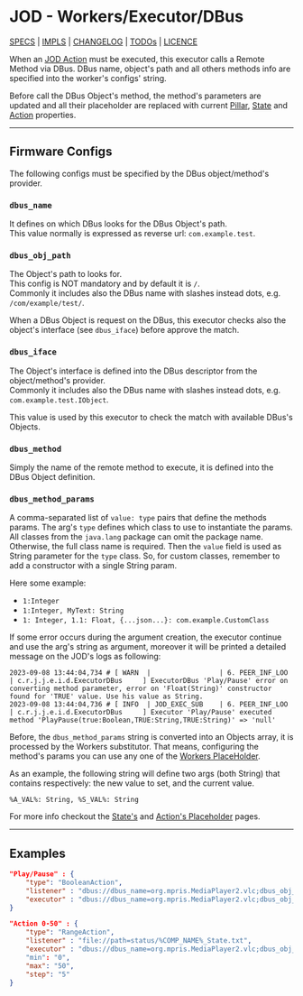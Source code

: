 # JOD - Workers/Executor/DBus

[SPECS](../../specs.md) | [IMPLS](../../impls.md) | [CHANGELOG](../../../CHANGELOG.md) | [TODOs](../../../TODOs.md) | [LICENCE](../../../LICENCE.md)

When an [JOD Action](../../specs/pillars.md#actions) must be executed, this
executor calls a Remote Method via DBus. DBus name, object's path and all others
methods info are specified into the worker's configs' string.

Before call the DBus Object's method, the method's parameters are updated and
all their placeholder are replaced with current [Pillar](../../specs/workers_placeholders.md#pillar), [State](../../specs/workers_placeholders.md#state)
and [Action](../../specs/workers_placeholders.md#action) properties.

---

## Firmware Configs

The following configs must be specified by the DBus object/method's provider.

### ```dbus_name```

It defines on which DBus looks for the DBus Object's path.<br/>
This value normally is expressed as reverse url: `com.example.test`.

### ```dbus_obj_path```

The Object's path to looks for.<br/>
This config is NOT mandatory and by default it is `/`.<br/>
Commonly it includes also the DBus name with slashes instead dots, e.g. `/com/example/test/`.

When a DBus Object is request on the DBus, this executor checks also the object's
interface (see `dbus_iface`) before approve the match.

### ```dbus_iface```

The Object's interface is defined into the DBus descriptor from the object/method's
provider.<br/>
Commonly it includes also the DBus name with slashes instead dots, e.g. `com.example.test.IObject`.

This value is used by this executor to check the match with available DBus's Objects.

### ```dbus_method```

Simply the name of the remote method to execute, it is defined into the DBus Object definition.

### ```dbus_method_params```

A comma-separated list of `value: type` pairs that define the methods params.
The arg's `type` defines which class to use to instantiate the params. All
classes from the `java.lang` package can omit the package name. Otherwise, the
full class name is required.
Then the `value` field is used as String parameter for the `type` class. So,
for custom classes, remember to add a constructor with a single String param.

Here some example:

* `1:Integer`
* `1:Integer, MyText: String`
* `1: Integer, 1.1: Float, {...json...}: com.example.CustomClass`

If some error occurs during the argument creation, the executor continue and
use the arg's string as argument, moreover it will be printed a detailed message
on the JOD's logs as following:

```
2023-09-08 13:44:04,734 # [ WARN  |                 | 6. PEER_INF_LOO | c.r.j.j.e.i.d.ExecutorDBus     ] ExecutorDBus 'Play/Pause' error on converting method parameter, error on 'Float(String)' constructor found for 'TRUE' value. Use his value as String.
2023-09-08 13:44:04,736 # [ INFO  | JOD_EXEC_SUB    | 6. PEER_INF_LOO | c.r.j.j.e.i.d.ExecutorDBus     ] Executor 'Play/Pause' executed method 'PlayPause(true:Boolean,TRUE:String,TRUE:String)' => 'null'
```

Before, the `dbus_method_params` string is converted into an Objects array, it
is processed by the Workers substitutor. That means, configuring the method's
params you can use any one of the [Workers PlaceHolder](../../specs/workers_placeholders.md).

As an example, the following string will define two args (both String) that contains
respectively: the new value to set, and the current value.

`%A_VAL%: String, %S_VAL%: String`

For more info checkout the [State's](../../specs/workers_placeholders.md#state)
and [Action's Placeholder](../../specs/workers_placeholders.md#action) pages.

---

## Examples

```json title="struct.jod: BoolenAction/DBus @ JOD Struct DBus file"
"Play/Pause" : {
    "type": "BooleanAction",
    "listener" : "dbus://dbus_name=org.mpris.MediaPlayer2.vlc;dbus_obj_path=/org/mpris/MediaPlayer2;dbus_iface=org.mpris.MediaPlayer2.Player;dbus_prop=PlaybackStatus;init_data=1;",
    "executor" : "dbus://dbus_name=org.mpris.MediaPlayer2.vlc;dbus_obj_path=/org/mpris/MediaPlayer2;dbus_iface=org.mpris.MediaPlayer2.Player;dbus_method=PlayPause;dbus_method_params="
}
```

```json title="struct.jod: RangeAction/DBus"
"Action 0-50" : {
    "type": "RangeAction",
    "listener" : "file://path=status/%COMP_NAME%_State.txt",
    "executor" : "dbus://dbus_name=org.mpris.MediaPlayer2.vlc;dbus_obj_path=/org/mpris/MediaPlayer2;dbus_iface=org.mpris.MediaPlayer2.Player;dbus_method=PlayPause;dbus_method_params=%A_VAL%:Boolean, %A_VAL%:String;"
    "min": "0",
    "max": "50",
    "step": "5"
}
```
